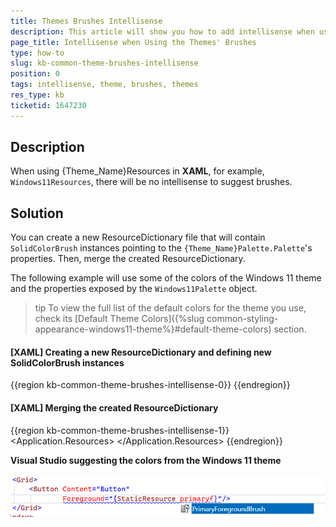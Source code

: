 ```yaml
---
title: Themes Brushes Intellisense
description: This article will show you how to add intellisense when using the brushes of the themes in XAML.
page_title: Intellisense when Using the Themes' Brushes
type: how-to
slug: kb-common-theme-brushes-intellisense
position: 0
tags: intellisense, theme, brushes, themes
res_type: kb
ticketid: 1647230
---
```


## Description

When using {Theme_Name}Resources in __XAML__, for example, `Windows11Resources`, there will be no intellisense to suggest brushes.

## Solution

You can create a new ResourceDictionary file that will contain `SolidColorBrush` instances pointing to the `{Theme_Name}Palette.Palette`'s properties. Then, merge the created ResourceDictionary.

The following example will use some of the colors of the Windows 11 theme and the properties exposed by the `Windows11Palette` object.

>tip To view the full list of the default colors for the theme you use, check its [Default Theme Colors]({%slug common-styling-appearance-windows11-theme%}#default-theme-colors) section.

#### __[XAML] Creating a new ResourceDictionary and defining new SolidColorBrush instances__
{{region kb-common-theme-brushes-intellisense-0}}
    <ResourceDictionary xmlns="http://schemas.microsoft.com/winfx/2006/xaml/presentation"
                        xmlns:x="http://schemas.microsoft.com/winfx/2006/xaml"
                        xmlns:telerik="http://schemas.telerik.com/2008/xaml/presentation">
        <SolidColorBrush x:Key="PrimaryForegroundBrush" Color="{Binding Source={x:Static telerik:Windows11Palette.Palette}, Path=PrimaryForegroundColor}" />
        <SolidColorBrush x:Key="SecondaryForegroundBrush" Color="{Binding Source={x:Static telerik:Windows11Palette.Palette}, Path=SecondaryForegroundColor}" />
        <SolidColorBrush x:Key="TertiaryForegroundBrush" Color="{Binding Source={x:Static telerik:Windows11Palette.Palette}, Path=TertiaryForegroundColor}" />
        <SolidColorBrush x:Key="DisabledForegroundBrush" Color="{Binding Source={x:Static telerik:Windows11Palette.Palette}, Path=DisabledForegroundColor}" />
        <SolidColorBrush x:Key="AccentControlForegroundBrush" Color="{Binding Source={x:Static telerik:Windows11Palette.Palette}, Path=AccentControlForegroundColor}" />
        <SolidColorBrush x:Key="IconBrush" Color="{Binding Source={x:Static telerik:Windows11Palette.Palette}, Path=IconColor}" />
        <SolidColorBrush x:Key="IconSecondaryBrush" Color="{Binding Source={x:Static telerik:Windows11Palette.Palette}, Path=IconSecondaryColor}" />
        <SolidColorBrush x:Key="PrimaryBackgroundBrush" Color="{Binding Source={x:Static telerik:Windows11Palette.Palette}, Path=PrimaryBackgroundColor}" />
        <SolidColorBrush x:Key="PrimarySolidBackgroundBrush" Color="{Binding Source={x:Static telerik:Windows11Palette.Palette}, Path=PrimarySolidBackgroundColor}" />
        <SolidColorBrush x:Key="SecondaryBackgroundBrush" Color="{Binding Source={x:Static telerik:Windows11Palette.Palette}, Path=SecondaryBackgroundColor}" />
        <SolidColorBrush x:Key="TertiaryBackgroundBrush" Color="{Binding Source={x:Static telerik:Windows11Palette.Palette}, Path=TertiaryBackgroundColor}" />
        <SolidColorBrush x:Key="TertiarySmokeBackgroundBrush" Color="{Binding Source={x:Static telerik:Windows11Palette.Palette}, Path=TertiarySmokeBackgroundColor}" />
        <SolidColorBrush x:Key="SubtleBrush" Color="{Binding Source={x:Static telerik:Windows11Palette.Palette}, Path=SubtleColor}" />
        <SolidColorBrush x:Key="SubtleSecondaryBrush" Color="{Binding Source={x:Static telerik:Windows11Palette.Palette}, Path=SubtleSecondaryColor}" />
        <SolidColorBrush x:Key="AlternativeBrush" Color="{Binding Source={x:Static telerik:Windows11Palette.Palette}, Path=AlternativeColor}" />
        <SolidColorBrush x:Key="OverlayBrush" Color="{Binding Source={x:Static telerik:Windows11Palette.Palette}, Path=OverlayColor}" />
        <SolidColorBrush x:Key="PrimaryBorderBrush" Color="{Binding Source={x:Static telerik:Windows11Palette.Palette}, Path=PrimaryBorderColor}" />
        <SolidColorBrush x:Key="PrimarySolidBorderBrush" Color="{Binding Source={x:Static telerik:Windows11Palette.Palette}, Path=PrimarySolidBorderColor}" />
        <SolidColorBrush x:Key="SecondaryBorderBrush" Color="{Binding Source={x:Static telerik:Windows11Palette.Palette}, Path=SecondaryBorderColor}" />
        <SolidColorBrush x:Key="TertiaryBorderBrush" Color="{Binding Source={x:Static telerik:Windows11Palette.Palette}, Path=TertiaryBorderColor}" />
        <SolidColorBrush x:Key="ButtonBorderBrush" Color="{Binding Source={x:Static telerik:Windows11Palette.Palette}, Path=ButtonBorderGradientStop1Color}" />
        <SolidColorBrush x:Key="InputBorderBrush" Color="{Binding Source={x:Static telerik:Windows11Palette.Palette}, Path=InputBorderGradientStop1Color}" />
        <SolidColorBrush x:Key="AccentControlBorderBrush" Color="{Binding Source={x:Static telerik:Windows11Palette.Palette}, Path=AccentControlBorderGradientStop1Color}" />
        <SolidColorBrush x:Key="StrokeBrush" Color="{Binding Source={x:Static telerik:Windows11Palette.Palette}, Path=StrokeColor}" />
        <SolidColorBrush x:Key="FocusBrush" Color="{Binding Source={x:Static telerik:Windows11Palette.Palette}, Path=FocusColor}" />
        <SolidColorBrush x:Key="FocusInnerBrush" Color="{Binding Source={x:Static telerik:Windows11Palette.Palette}, Path=FocusInnerColor}" />
        <SolidColorBrush x:Key="MouseOverBackgroundBrush" Color="{Binding Source={x:Static telerik:Windows11Palette.Palette}, Path=MouseOverBackgroundColor}" />
        <SolidColorBrush x:Key="MouseOverBorderBrush" Color="{Binding Source={x:Static telerik:Windows11Palette.Palette}, Path=MouseOverBorderGradientStop1Color}" />
        <SolidColorBrush x:Key="PressedBackgroundBrush" Color="{Binding Source={x:Static telerik:Windows11Palette.Palette}, Path=PressedBackgroundColor}" />
        <SolidColorBrush x:Key="SelectedBrush" Color="{Binding Source={x:Static telerik:Windows11Palette.Palette}, Path=SelectedColor}" />
        <SolidColorBrush x:Key="SelectedMouseOverBrush" Color="{Binding Source={x:Static telerik:Windows11Palette.Palette}, Path=SelectedMouseOverColor}" />
        <SolidColorBrush x:Key="SelectedUnfocusedBrush" Color="{Binding Source={x:Static telerik:Windows11Palette.Palette}, Path=SelectedUnfocusedColor}" />
        <SolidColorBrush x:Key="ReadOnlyBackgroundBrush" Color="{Binding Source={x:Static telerik:Windows11Palette.Palette}, Path=ReadOnlyBackgroundColor}" />
        <SolidColorBrush x:Key="ReadOnlyBorderBrush" Color="{Binding Source={x:Static telerik:Windows11Palette.Palette}, Path=ReadOnlyBorderColor}" />
        <SolidColorBrush x:Key="DisabledBackgroundBrush" Color="{Binding Source={x:Static telerik:Windows11Palette.Palette}, Path=DisabledBackgroundColor}" />
        <SolidColorBrush x:Key="DisabledBorderBrush" Color="{Binding Source={x:Static telerik:Windows11Palette.Palette}, Path=DisabledBorderColor}" />
        <SolidColorBrush x:Key="ValidationBrush" Color="{Binding Source={x:Static telerik:Windows11Palette.Palette}, Path=ValidationColor}" />
    </ResourceDictionary>
{{endregion}}

#### __[XAML] Merging the created ResourceDictionary__
{{region kb-common-theme-brushes-intellisense-1}}
    <Application.Resources>
        <ResourceDictionary Source="Windows11BrushesResourceDictionary.xaml"/>
    </Application.Resources>
{{endregion}}

__Visual Studio suggesting the colors from the Windows 11 theme__

![Visual Studio suggesting the colors from the Windows 11 theme](images/kb-common-theme-brushes-intellisense-0.png)